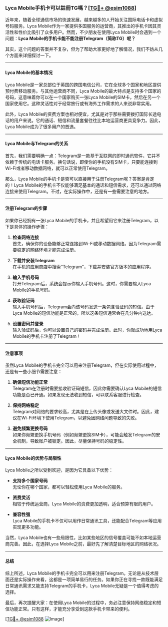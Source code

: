 ### Lyca Mobile手机卡可以註冊TG嗎？[[TG💪+ @esim1088](https://t.me/s/esim1088)]

近年来，随着全球通信市场的快速发展，越来越多的人开始关注国际电话卡和虚拟号码服务。Lyca Mobile作为一家提供多国服务的运营商，其推出的手机卡因其灵活性和性价比吸引了众多用户。然而，不少朋友在使用Lyca Mobile时会遇到一个问题：**Lyca Mobile的手机卡能不能注册Telegram（简称TG）呢？**

其实，这个问题的答案并不复杂，但为了帮助大家更好地了解情况，我们不妨从几个方面来详细探讨一下。

---

#### Lyca Mobile的基本情况

Lyca Mobile是一家总部位于英国的跨国电信公司，它在全球多个国家和地区提供预付费移动服务。与其他运营商不同，Lyca Mobile的最大特点是支持多个国家的号码，这意味着你可以在一个国家购买一张Lyca Mobile的SIM卡，然后在另一个国家使用它。这种灵活性对于经常旅行或有海外工作需求的人来说非常实用。

此外，Lyca Mobile的资费方案也相对便宜，尤其是对于那些需要拨打国际长途电话的用户来说。它的通话、短信和流量套餐往往比本地运营商更具竞争力。因此，Lyca Mobile成为了很多用户的首选。

---

#### Lyca Mobile与Telegram的关系

首先，我们需要明确一点：Telegram是一款基于互联网的即时通讯软件，它并不依赖于传统的电话卡服务。换句话说，即使你的手机没有SIM卡，只要能连接到Wi-Fi或者移动数据网络，就可以正常使用Telegram。

那么，Lyca Mobile的手机卡是否可以直接用于注册Telegram呢？答案是肯定的！Lyca Mobile的手机卡不仅能够满足基本的通话和短信需求，还可以通过网络连接来使用Telegram。不过，在实际操作中，还是有一些需要注意的地方。

---

#### 注册Telegram的步骤

如果你已经拥有一张Lyca Mobile的手机卡，并且希望用它来注册Telegram，以下是具体的操作步骤：

1. **检查网络连接**  
   首先，确保你的设备能够正常连接到Wi-Fi或移动数据网络。因为Telegram需要稳定的网络环境才能完成注册。

2. **下载并安装Telegram**  
   在手机的应用商店中搜索“Telegram”，下载并安装官方版本的应用程序。

3. **输入手机号码**  
   打开Telegram后，系统会提示你输入手机号码。这时，你需要输入Lyca Mobile的手机号码。

4. **获取验证码**  
   输入手机号码后，Telegram会向该号码发送一条包含验证码的短信。由于Lyca Mobile的短信功能是正常的，所以这条短信通常会在几分钟内送达。

5. **设置密码并登录**  
   输入验证码后，你可以设置自己的密码并完成注册。此时，你就成功地用Lyca Mobile的手机卡注册了Telegram！

---

#### 注意事项

虽然Lyca Mobile的手机卡完全可以用来注册Telegram，但在实际使用过程中，还是有一些小细节需要注意：

1. **确保短信功能正常**  
   Telegram在注册时需要接收验证码短信，因此你需要确认Lyca Mobile的短信功能是否已开通。如果发现无法收到短信，可以联系客服进行检查。

2. **保持网络稳定**  
   Telegram对网络的要求较高，尤其是在上传头像或发送大文件时。因此，建议在Wi-Fi环境下使用Telegram，以避免因网络问题导致的失败。

3. **避免频繁更换号码**  
   如果你频繁更换手机号码（例如频繁更换SIM卡），可能会触发Telegram的安全机制，导致账户被锁定。因此，尽量保持号码的稳定性。

---

#### Lyca Mobile的优势与局限性

Lyca Mobile之所以受到欢迎，是因为它具备以下优势：

- **支持多个国家号码**  
  无论你在哪个国家，都可以轻松使用Lyca Mobile的服务。
  
- **资费灵活**  
  相较于传统运营商，Lyca Mobile的资费更加透明，适合预算有限的用户。

- **兼容性强**  
  Lyca Mobile的手机卡不仅可以用作日常通讯工具，还能配合Telegram等应用实现更多功能。

当然，Lyca Mobile也有一些局限性，比如某些地区的信号覆盖可能不如本地运营商完善。因此，在选择Lyca Mobile之前，最好先了解清楚目标地区的网络状况。

---

#### 总结

综上所述，Lyca Mobile的手机卡完全可以用来注册Telegram。无论是从技术层面还是实际操作来看，这都是一项简单易行的任务。如果你正在寻找一款既能满足日常通讯需求又能支持Telegram的手机卡，Lyca Mobile无疑是一个值得考虑的选择。

最后，再次提醒大家：在使用Lyca Mobile的过程中，务必注意保持网络稳定和短信功能正常。只有这样，才能充分享受到这款手机卡带来的便利。

[[TG💪+ @esim1088](https://t.me/s/esim1088) ![Image](https://i.postimg.cc/4NQfJmqS/Snipaste-2025-05-13-00-14-12.png)]